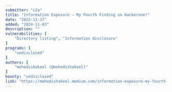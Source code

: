 ```yaml
---
submitter: "c2a"
title: "Information Exposure — My Fourth Finding on Hackerone!"
date: "2022-11-17"
added: "2024-11-03"
description: ""
vulnerabilities: [
    "Directory listing", "Information disclosure"
]
programs: [
    "undisclosed"
]
authors: [
    "mehedishakeel (@mehedishakeel)"
]
bounty: "undisclosed"
link: "https://mehedishakeel.medium.com/information-exposure-my-fourth-finding-on-hackerone-4fc4461920c4"
---
```





